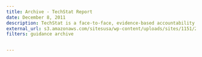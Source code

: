 ```yaml
---
title: Archive - TechStat Report
date: December 8, 2011
description: TechStat is a face-to-face, evidence-based accountability review of an IT investment. TechStat reduces wasteful spending by turning around troubled programs and terminating failed programs sooner.
external_url: s3.amazonaws.com/sitesusa/wp-content/uploads/sites/1151/2012/09/techstatreport.pdf
filters: guidance archive


---
```

